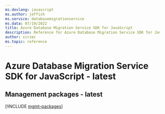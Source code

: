 ```yaml
---
ms.devlang: javascript
ms.author: jeffish
ms.service: databasemigrationservice
ms.data: 07/19/2022
title: Azure Database Migration Service SDK for JavaScript
description: Reference for Azure Database Migration Service SDK for JavaScript
author: xirzec
ms.topic: reference
---
```

# Azure Database Migration Service SDK for JavaScript - latest

## Management packages - latest
[!INCLUDE [mgmt-packages](database-migration-service-mgmt-index.md)]
